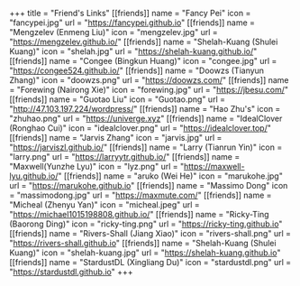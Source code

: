 +++
title = "Friend's Links"
[[friends]]
    name = "Fancy Pei"
    icon = "fancypei.jpg"
    url = "https://fancypei.github.io"
[[friends]]
    name = "Mengzelev (Enmeng Liu)"
    icon = "mengzelev.jpg"
    url = "https://mengzelev.github.io/"
[[friends]]
    name = "Shelah-Kuang (Shulei Kuang)"
    icon = "shelah.jpg"
    url = "https://shelah-kuang.github.io/"
[[friends]]
    name = "Congee (Bingkun Huang)"
    icon = "congee.jpg"
    url = "https://congee524.github.io/"
[[friends]]
    name = "Doowzs (Tianyun Zhang)"
    icon = "doowzs.png"
    url = "https://doowzs.com/"
[[friends]]
    name = "Forewing (Nairong Xie)"
    icon = "forewing.jpg"
    url = "https://jbesu.com/"
[[friends]]
    name = "Guotao Liu"
    icon = "Guotao.png"
    url = "http://47.103.197.224/wordpress/"
[[friends]]
    name = "Hao Zhu's"
    icon = "zhuhao.png"
    url = "https://univerge.xyz"
[[friends]]
    name = "IdealClover (Ronghao Cui)"
    icon = "idealclover.png"
    url = "https://idealclover.top/"
[[friends]]
    name = "Jarvis Zhang"
    icon = "jarvis.jpg"
    url = "https://jarviszl.github.io/"
[[friends]]
    name = "Larry (Tianrun Yin)"
    icon = "larry.png"
    url = "https://larryytr.github.io/"
[[friends]]
    name = "Maxwell(Yunzhe Lyu)"
    icon = "lyz.png"
    url = "https://maxwell-lyu.github.io/"
[[friends]]
    name = "aruko (Wei He)"
    icon = "marukohe.jpg"
    url = "https://marukohe.github.io"
[[friends]]
    name = "Massimo Dong"
    icon = "massimodong.jpg"
    url = "https://maxmute.com/"
[[friends]]
    name = "Micheal (Zhenyu Yan)"
    icon = "micheal.jpeg"
    url = "https://michael1015198808.github.io/"
[[friends]]
    name = "Ricky-Ting (Baorong Ding)"
    icon = "ricky-ting.png"
    url = "https://ricky-ting.github.io"
[[friends]]
    name = "Rivers-Shall (Jiang Xiao)"
    icon = "rivers-shall.png"
    url = "https://rivers-shall.github.io"
[[friends]]
    name = "Shelah-Kuang (Shulei Kuang)"
    icon = "shelah-kuang.jpg"
    url = "https://shelah-kuang.github.io"
[[friends]]
    name = "StardustDL (Xingliang Du)"
    icon = "stardustdl.png"
    url = "https://stardustdl.github.io"
+++